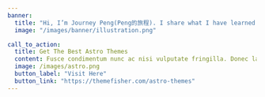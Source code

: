 ```yaml
---
banner:
  title: "Hi, I’m Journey Peng(Peng的旅程). I share what I have learned in the field of software development."
  image: "/images/banner/illustration.png"

call_to_action:
  title: Get The Best Astro Themes
  content: Fusce condimentum nunc ac nisi vulputate fringilla. Donec lacinia congue felis in faucibus.
  image: /images/astro.png
  button_label: "Visit Here"
  button_link: "https://themefisher.com/astro-themes"
---
```

